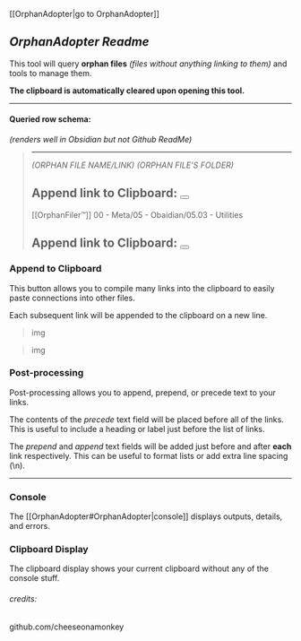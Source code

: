 

[[OrphanAdopter|go to OrphanAdopter]]


## *OrphanAdopter Readme*

This tool will query **orphan files** *(files without anything linking to them)* and tools to manage them.

**The clipboard is automatically cleared upon opening this tool.**

---

#### Queried row schema:
*(renders well in Obsidian but not Github ReadMe)*

> ---
> *(ORPHAN FILE NAME/LINK)* 
> *(ORPHAN FILE'S FOLDER)*
> 
> Append link to Clipboard:
> <button></button>
> ---
> 
> [[OrphanFiler™]]
> 00 - Meta/05 - Obaidian/05.03 - Utilities
> 
> Append link to Clipboard:
> <button></button>
> ---





 
### Append to Clipboard
This button allows you to compile many links into the clipboard to easily paste connections into other files.

Each subsequent link will be appended to the clipboard on a new line.

>img

>img




### Post-processing

Post-processing allows you to append, prepend, or precede text to your links.

The contents of the *precede* text field will be placed before all of the links. This is useful to include a heading or label just before the list of links.

The *prepend* and *append* text fields will be added just before and after **each** link respectively. This can be useful to format lists or add extra line spacing (\\n).










---








### Console
The [[OrphanAdopter#OrphanAdopter|console]] displays outputs, details, and errors.

### Clipboard Display
The clipboard display shows your current clipboard without any of the console stuff.



###### credits:
github.com/cheeseonamonkey





